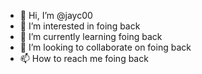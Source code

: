 - 👋 Hi, I’m @jayc00
- 👀 I’m interested in foing back
- 🌱 I’m currently learning foing back
- 💞️ I’m looking to collaborate on foing back
- 📫 How to reach me foing back

<!---
jayc00/jayc00 is a ✨ special ✨ repository because its `README.md` (this file) appears on your GitHub profile.
You can click the Preview link to take a look at your changes.
--->
